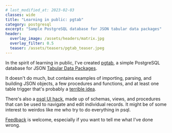 ```yaml
---
# last_modified_at: 2023-02-03
classes: wide
title: "Learning in public: pgtab"
category: postgresql
excerpt: "Sample PostgreSQL database for JSON tabular data packages"
header:
  overlay_image: /assets/headers/matrix.jpg
  overlay_filter: 0.5
  teaser: /assets/teasers/pgtab_teaser.jpeg
---
```


In the spirit of learning in public, I've created [pgtab](https://github.com/PostgreSqlStan/pgtab), a simple PostgreSQL database for JSON [Tabular Data Packages](https://specs.frictionlessdata.io/tabular-data-package/).

It doesn't do much, but contains examples of importing, parsing, and building JSON objects, a few procedures and functions, and at least one table trigger that's probably a [terrible idea](https://github.com/PostgreSqlStan/pgtab/issues/2).

There's also a [psql UI hack](https://github.com/PostgreSqlStan/pgtab/blob/main/sql/03_go.sql), made up of schemas, views, and procedures that can be used to navigate and edit individual records. It might be of some interest to weirdos like me who try to do everything in psql.

[Feedback](https://github.com/PostgreSqlStan/pgtab/discussions/new/choose) is welcome, especially if you want to tell me what I've done wrong.
